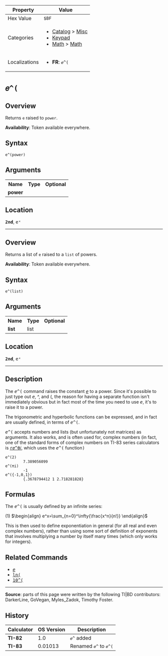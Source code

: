 | Property      | Value |
|---------------|-------|
| Hex Value     | `$BF`|
| Categories    | <ul><li>[Catalog](<../categories/Catalog.md>) > [Misc](<../categories/Catalog.md#Misc>)</li><li>[Keypad](<../categories/Keypad.md>)</li><li>[Math](<../categories/Math.md>) > [Math](<../categories/Math.md#Math>)</li></ul> |
| Localizations | <ul><li><b>FR</b>: `𝑒^(`</li></ul> |

# `𝑒^(`

## Overview
Returns `e` raised to `power`.


<b>Availability</b>: Token available everywhere.

## Syntax
`e^(power)`

## Arguments
<table>
<tr><th>Name</th><th>Type</th><th>Optional</th></tr>

<tr><td><b>power</b></td><td></td><td></td></tr>

</table>

## Location
<tt><kbd><b>2nd</b></kbd></tt>, <kbd>eˣ</kbd>
<hr>

## Overview
Returns a list of `e` raised to a `list` of powers.


<b>Availability</b>: Token available everywhere.

## Syntax
`e^(list)`

## Arguments
<table>
<tr><th>Name</th><th>Type</th><th>Optional</th></tr>

<tr><td><b>list</b></td><td>list</td><td></td></tr>

</table>

## Location
<tt><kbd><b>2nd</b></kbd></tt>, <kbd>eˣ</kbd>
<hr>

## Description

The <tt><em>e</em>^(</tt> command raises the constant <tt><em><a href="e-value">e</a></em></tt> to a power. Since it's possible to just type out <tt><em>e</em></tt>, ^, and (, the reason for having a separate function isn't immediately obvious but in fact most of the time you need to use <tt><em>e</em></tt>, it's to raise it to a power.

The trigonometric and hyperbolic functions can be expressed, and in fact are usually defined, in terms of <tt><em>e</em>^(</tt>.

<tt><em>e</em>^(</tt> accepts numbers and lists (but unfortunately not matrices) as arguments. It also works, and is often used for, complex numbers (in fact, one of the standard forms of complex numbers on TI-83 series calculators is <tt><a href="r𝑒^θ𝑖.md">r𝑒^θ𝑖</a></tt>, which uses the <tt><em>e</em>^(</tt> function<tt>)</tt>

```ti-basic
e^(2)
        7.389056099
e^(πi)
        -1
e^({-1,0,1})
        {.3678794412 1 2.718281828}
```

## Formulas

The <tt><em>e</em>^(</tt> is usually defined by an infinite series:

(1) $`\begin{align} e^x=\sum_{n=0}^\infty{\frac{x^n}{n!}} \end{align}`$ 

This is then used to define exponentiation in general (for all real and even complex numbers), rather than using some sort of definition of exponents that involves multiplying a number by itself many times (which only works for integers).

## Related Commands

*   <tt><em><a href="e-value">e</a></em></tt>
*   <tt><a href="ln(.md">ln(</a></tt>
*   <tt><a href="10^(.md">10^(</a></tt>

* * *

**Source**: parts of this page were written by the following TI|BD contributors: DarkerLine, GoVegan, Myles_Zadok, Timothy Foster.

## History
| Calculator | OS Version | Description |
|------------|------------|-------------|
| <b>TI-82</b> | 1.0 | `𝑒^` added |
| <b>TI-83</b> | 0.01013 | Renamed `𝑒^` to `𝑒^(`


